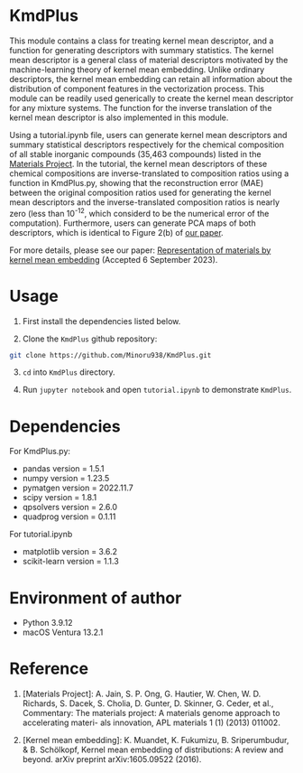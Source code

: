 # KmdPlus

This module contains a class for treating kernel mean descriptor, and a function for generating descriptors with summary statistics. The kernel mean descriptor is a general class of material descriptors motivated by the machine-learning theory of kernel mean embedding. Unlike ordinary descriptors, the kernel mean embedding can retain all information about the distribution of component features in the vectorization process. This module can be readily used generically to create the kernel mean descriptor for any mixture systems. The function for the inverse translation of the kernel mean descriptor is also implemented in this module.
 
Using a tutorial.ipynb file, users can generate kernel mean descriptors and summary statistical descriptors respectively for the chemical composition of all stable inorganic compounds (35,463 compounds) listed in the [Materials Project](https://materialsproject.org). In the tutorial, the kernel mean descriptors of these chemical compositions are inverse-translated to composition ratios using a function in KmdPlus.py, showing that the reconstruction error (MAE) between the original composition ratios used for generating the kernel mean descriptors and the inverse-translated composition ratios is nearly zero (less than 10<sup>-12</sup>, which considerd to be the numerical error of the computation). Furthermore, users can generate PCA maps of both descriptors, which is identical to Figure 2(b) of [our paper](https://doi.org/10.1103/PhysRevB.108.134107).

For more details, please see our paper:
[Representation of materials by kernel mean embedding](https://doi.org/10.1103/PhysRevB.108.134107) (Accepted 6 September 2023).


# Usage
 
1. First install the dependencies listed below.

2. Clone the `KmdPlus` github repository:
```bash
git clone https://github.com/Minoru938/KmdPlus.git
```

3. `cd` into `KmdPlus` directory.

4. Run `jupyter notebook` and open `tutorial.ipynb` to demonstrate `KmdPlus`.

# Dependencies

For KmdPlus.py:

* pandas version =  1.5.1
* numpy version = 1.23.5
* pymatgen version = 2022.11.7
* scipy version = 1.8.1
* qpsolvers version = 2.6.0
* quadprog version = 0.1.11

For tutorial.ipynb

* matplotlib version = 3.6.2
* scikit-learn version = 1.1.3

# Environment of author
* Python 3.9.12
* macOS Ventura 13.2.1

# Reference

1. [Materials Project]: A. Jain, S. P. Ong, G. Hautier, W. Chen, W. D. Richards, S. Dacek, S. Cholia, D. Gunter, D. Skinner, G. Ceder, et al., Commentary: The materials project:
A materials genome approach to accelerating materi- als innovation, APL materials 1 (1) (2013) 011002.

2. [Kernel mean embedding]: K. Muandet, K. Fukumizu, B. Sriperumbudur, & B. Schölkopf, Kernel mean embedding of distributions: A review and beyond. arXiv preprint arXiv:1605.09522 (2016).

